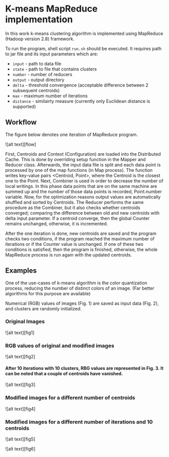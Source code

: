 # K-means MapReduce implementation
In this work k-means clustering algorithm is implemented using MapReduce (Hadoop version 2.8) framework.

To run the program, shell script ```run.sh``` should be executed. It requires path to jar file and its input parameters which are:

* ```input``` - path to data file
* ```state``` - path to file that contains clusters 
* ```number``` - number of reducers 
* ```output``` - output directory 
* ```delta``` - threshold convergence (acceptable difference between 2 subsequent centroids)
* ```max``` - maximum number of iterations 
* ```distance``` - similairty measure (currently only Euclidean distance is supported)

## Workflow
The figure below denotes one iteration of MapReduce program.

![alt text][flow]

First, Centroids and Context (Configuration) are loaded into the Distributed Cache. This is done by overriding setup function in the Mapper and Reducer class. Afterwards, the input data file is split and each data point is processed by one of the map functions (in Map process). The function writes key-value pairs <Centroid, Point>, where the Centroid is the closest one to the Point. Next, Combiner is used in order to decrease the number of local writings. In this phase data points that are on the same machine are summed up and the number of those data points is recorded, Point.number variable. Now, for the optimization reasons output values are automatically shuffled and sorted by Centroids. The Reducer performs the same procedure as the Combiner, but it also checks whether centroids converged; comparing the difference between old and new centroids with delta input parameter. If a centroid converge, then the global Counter remains unchanged, otherwise, it is incremented. 

After the one iteration is done, new centroids are saved and the program checks two conditions, if the program reached the maximum number of iterations or if the Counter value is unchanged. If one of these two conditions is satisfied, then the program is finished, otherwise, the whole MapReduce process is run again with the updated centroids.

## Examples
One of the use-cases of k-means algorithm is the color quantization process, reducing the number of distinct colors of an image. (Far better algorithms for this purpose are available)

Numerical (RGB) values of images (Fig. 1) are saved as input data (Fig. 2), and clusters are randomly initialized. 


### Original Images

![alt text][fig1]


### RGB values of original and modified images  

![alt text][fig2]

#### After 10 iterations with 10 clusters, RBG values are represented in Fig. 3. It can be noted that a couple of centroids have vanished. 

![alt text][fig3]

### Modified images for a different number of centroids 

![alt text][fig4]

### Modified images for a different number of iterations and 10 centroids 

![alt text][fig5]

![alt text][fig6]


